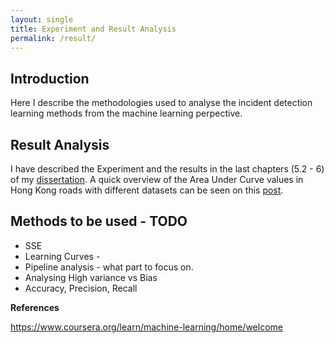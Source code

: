 ```yaml
---
layout: single
title: Experiment and Result Analysis
permalink: /result/
---
```



## Introduction

Here I describe the methodologies used to analyse the incident detection
learning methods from the machine learning perpective.


## Result Analysis

I have described the Experiment and the results in the last chapters (5.2 - 6) of my [dissertation]({{site.baseurl}}/assets/files/detection.pdf). A quick overview of the Area Under
Curve values in Hong Kong roads with different datasets can be seen  on this [post]({{site.baseurl}}/Progress-Report). 

## Methods to be used - TODO

+ SSE  
+ Learning Curves -
+ Pipeline analysis - what part to focus on.
+ Analysing High variance vs Bias
+ Accuracy, Precision, Recall

__References__

https://www.coursera.org/learn/machine-learning/home/welcome
